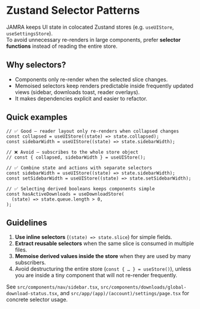 # Zustand Selector Patterns

JAMRA keeps UI state in colocated Zustand stores (e.g. `useUIStore`, `useSettingsStore`).  
To avoid unnecessary re-renders in large components, prefer **selector functions** instead of reading the entire store.

## Why selectors?

- Components only re-render when the selected slice changes.
- Memoised selectors keep renders predictable inside frequently updated views (sidebar, downloads toast, reader overlays).
- It makes dependencies explicit and easier to refactor.

## Quick examples

```tsx
// ✅ Good – reader layout only re-renders when collapsed changes
const collapsed = useUIStore((state) => state.collapsed);
const sidebarWidth = useUIStore((state) => state.sidebarWidth);

// ❌ Avoid – subscribes to the whole store object
// const { collapsed, sidebarWidth } = useUIStore();
```

```tsx
// ✅ Combine state and actions with separate selectors
const sidebarWidth = useUIStore((state) => state.sidebarWidth);
const setSidebarWidth = useUIStore((state) => state.setSidebarWidth);
```

```tsx
// ✅ Selecting derived booleans keeps components simple
const hasActiveDownloads = useDownloadStore(
  (state) => state.queue.length > 0,
);
```

## Guidelines

1. **Use inline selectors** (`(state) => state.slice`) for simple fields.  
2. **Extract reusable selectors** when the same slice is consumed in multiple files.
3. **Memoise derived values inside the store** when they are used by many subscribers.
4. Avoid destructuring the entire store (`const { … } = useStore()`), unless you are inside a tiny component that will not re-render frequently.

See `src/components/nav/sidebar.tsx`, `src/components/downloads/global-download-status.tsx`, and `src/app/(app)/(account)/settings/page.tsx` for concrete selector usage.
